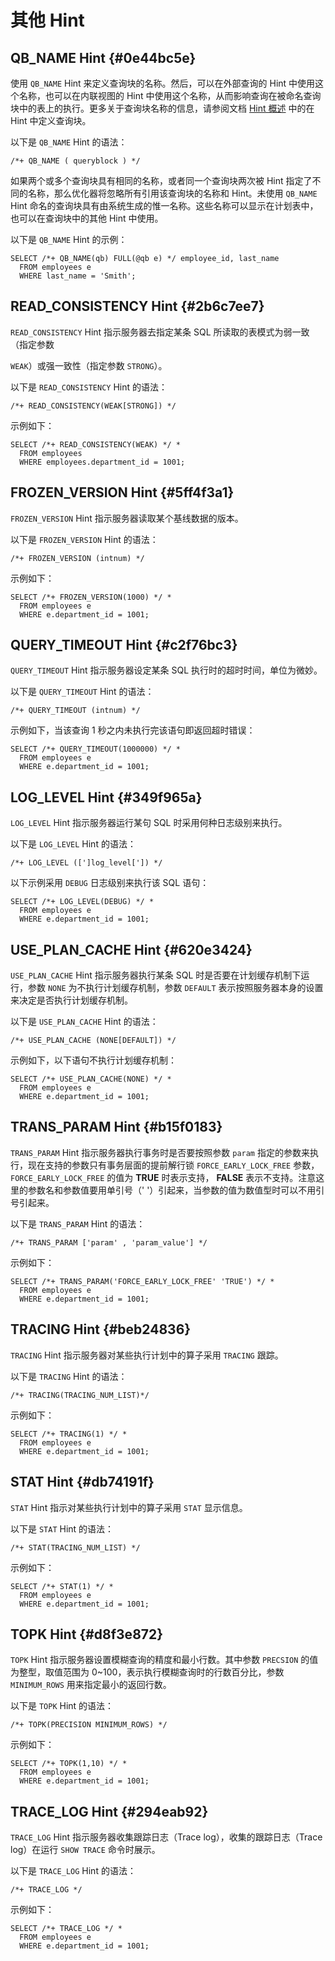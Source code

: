 其他 Hint 
============================



QB_NAME Hint {#0e44bc5e}
------------------------

使用 `QB_NAME` Hint 来定义查询块的名称。然后，可以在外部查询的 Hint 中使用这个名称，也可以在内联视图的 Hint 中使用这个名称，从而影响查询在被命名查询块中的表上的执行。更多关于查询块名称的信息，请参阅文档 [Hint 概述]() 中的在 Hint 中定义查询块。

以下是 `QB_NAME` Hint 的语法：

    /*+ QB_NAME ( queryblock ) */



如果两个或多个查询块具有相同的名称，或者同一个查询块两次被 Hint 指定了不同的名称，那么优化器将忽略所有引用该查询块的名称和 Hint。未使用 `QB_NAME` Hint 命名的查询块具有由系统生成的惟一名称。这些名称可以显示在计划表中，也可以在查询块中的其他 Hint 中使用。

以下是 `QB_NAME` Hint 的示例：

    SELECT /*+ QB_NAME(qb) FULL(@qb e) */ employee_id, last_name
      FROM employees e
      WHERE last_name = 'Smith';



READ_CONSISTENCY Hint {#2b6c7ee7}
---------------------------------

`READ_CONSISTENCY` Hint 指示服务器去指定某条 SQL 所读取的表模式为弱一致（指定参数 

`WEAK`）或强一致性（指定参数 `STRONG`）。

以下是 `READ_CONSISTENCY` Hint 的语法：

    /*+ READ_CONSISTENCY(WEAK[STRONG]) */



示例如下：

    SELECT /*+ READ_CONSISTENCY(WEAK) */ * 
      FROM employees 
      WHERE employees.department_id = 1001;



FROZEN_VERSION Hint {#5ff4f3a1}
-------------------------------

`FROZEN_VERSION` Hint 指示服务器读取某个基线数据的版本。

以下是 `FROZEN_VERSION` Hint 的语法：

    /*+ FROZEN_VERSION (intnum) */



示例如下：

    SELECT /*+ FROZEN_VERSION(1000) */ *
      FROM employees e
      WHERE e.department_id = 1001;



QUERY_TIMEOUT Hint {#c2f76bc3}
------------------------------

`QUERY_TIMEOUT` Hint 指示服务器设定某条 SQL 执行时的超时时间，单位为微妙。

以下是 `QUERY_TIMEOUT` Hint 的语法：

    /*+ QUERY_TIMEOUT (intnum) */



示例如下，当该查询 1 秒之内未执行完该语句即返回超时错误：

    SELECT /*+ QUERY_TIMEOUT(1000000) */ *
      FROM employees e
      WHERE e.department_id = 1001;



LOG_LEVEL Hint {#349f965a}
--------------------------

`LOG_LEVEL` Hint 指示服务器运行某句 SQL 时采用何种日志级别来执行。

以下是 `LOG_LEVEL` Hint 的语法：

    /*+ LOG_LEVEL ([']log_level[']) */



以下示例采用 `DEBUG` 日志级别来执行该 SQL 语句：

    SELECT /*+ LOG_LEVEL(DEBUG) */ *
      FROM employees e
      WHERE e.department_id = 1001;



USE_PLAN_CACHE Hint {#620e3424}
-------------------------------

`USE_PLAN_CACHE` Hint 指示服务器执行某条 SQL 时是否要在计划缓存机制下运行，参数 `NONE` 为不执行计划缓存机制，参数 `DEFAULT` 表示按照服务器本身的设置来决定是否执行计划缓存机制。

以下是 `USE_PLAN_CACHE` Hint 的语法：

    /*+ USE_PLAN_CACHE (NONE[DEFAULT]) */



示例如下，以下语句不执行计划缓存机制：

    SELECT /*+ USE_PLAN_CACHE(NONE) */ *
      FROM employees e
      WHERE e.department_id = 1001;



TRANS_PARAM Hint {#b15f0183}
----------------------------

`TRANS_PARAM` Hint 指示服务器执行事务时是否要按照参数 `param` 指定的参数来执行，现在支持的参数只有事务层面的提前解行锁 `FORCE_EARLY_LOCK_FREE` 参数，`FORCE_EARLY_LOCK_FREE` 的值为 **TRUE** 时表示支持， **FALSE** 表示不支持。注意这里的参数名和参数值要用单引号（' '）引起来，当参数的值为数值型时可以不用引号引起来。

以下是 `TRANS_PARAM` Hint 的语法：

    /*+ TRANS_PARAM ['param' , 'param_value'] */



示例如下：

    SELECT /*+ TRANS_PARAM('FORCE_EARLY_LOCK_FREE' 'TRUE') */ *
      FROM employees e
      WHERE e.department_id = 1001;



TRACING Hint {#beb24836}
------------------------

`TRACING` Hint 指示服务器对某些执行计划中的算子采用 `TRACING` 跟踪。

以下是 `TRACING` Hint 的语法：

    /*+ TRACING(TRACING_NUM_LIST)*/



示例如下：

    SELECT /*+ TRACING(1) */ *
      FROM employees e
      WHERE e.department_id = 1001;



STAT Hint {#db74191f}
---------------------

`STAT` Hint 指示对某些执行计划中的算子采用 `STAT` 显示信息。

以下是 `STAT` Hint 的语法：

    /*+ STAT(TRACING_NUM_LIST) */



示例如下：

    SELECT /*+ STAT(1) */ *
      FROM employees e
      WHERE e.department_id = 1001;



TOPK Hint {#d8f3e872}
---------------------

`TOPK` Hint 指示服务器设置模糊查询的精度和最小行数。其中参数 `PRECSION` 的值为整型，取值范围为 0\~100，表示执行模糊查询时的行数百分比，参数 `MINIMUM_ROWS` 用来指定最小的返回行数。

以下是 `TOPK` Hint 的语法：

    /*+ TOPK(PRECISION MINIMUM_ROWS) */



示例如下：

    SELECT /*+ TOPK(1,10) */ *
      FROM employees e
      WHERE e.department_id = 1001;



TRACE_LOG Hint {#294eab92}
--------------------------

`TRACE_LOG` Hint 指示服务器收集跟踪日志（Trace log），收集的跟踪日志（Trace log）在运行 `SHOW TRACE` 命令时展示。

以下是 `TRACE_LOG` Hint 的语法：

    /*+ TRACE_LOG */



示例如下：

    SELECT /*+ TRACE_LOG */ *
      FROM employees e
      WHERE e.department_id = 1001;


